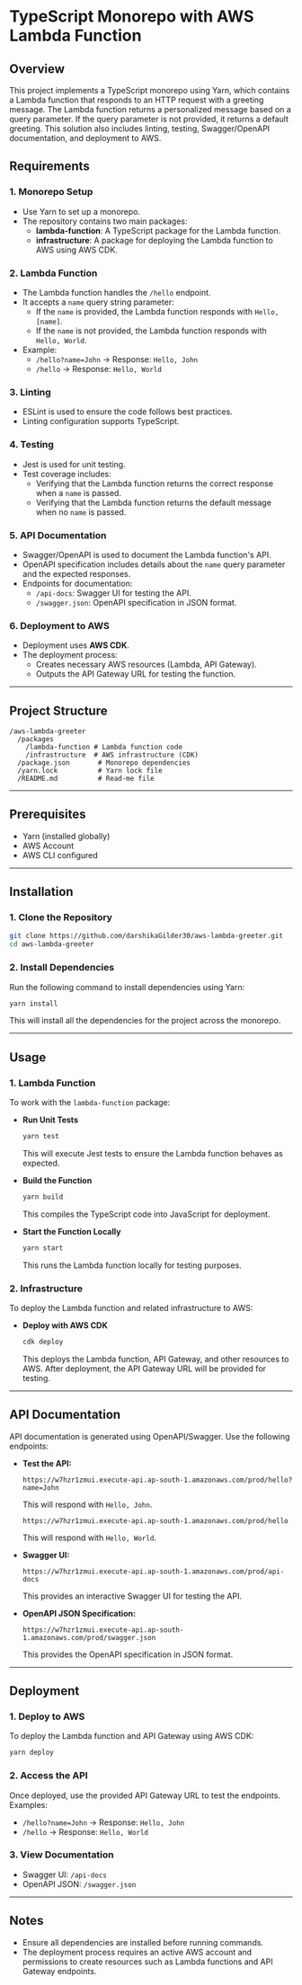# TypeScript Monorepo with AWS Lambda Function

## Overview

This project implements a TypeScript monorepo using Yarn, which contains a Lambda function that responds to an HTTP request with a greeting message. The Lambda function returns a personalized message based on a query parameter. If the query parameter is not provided, it returns a default greeting. This solution also includes linting, testing, Swagger/OpenAPI documentation, and deployment to AWS.

## Requirements

### 1. Monorepo Setup

- Use Yarn to set up a monorepo.
- The repository contains two main packages:
  - **lambda-function**: A TypeScript package for the Lambda function.
  - **infrastructure**: A package for deploying the Lambda function to AWS using AWS CDK.

### 2. Lambda Function

- The Lambda function handles the `/hello` endpoint.
- It accepts a `name` query string parameter:
  - If the `name` is provided, the Lambda function responds with `Hello, [name]`.
  - If the `name` is not provided, the Lambda function responds with `Hello, World`.
- Example:
  - `/hello?name=John` → Response: `Hello, John`
  - `/hello` → Response: `Hello, World`

### 3. Linting

- ESLint is used to ensure the code follows best practices.
- Linting configuration supports TypeScript.

### 4. Testing

- Jest is used for unit testing.
- Test coverage includes:
  - Verifying that the Lambda function returns the correct response when a `name` is passed.
  - Verifying that the Lambda function returns the default message when no `name` is passed.

### 5. API Documentation

- Swagger/OpenAPI is used to document the Lambda function's API.
- OpenAPI specification includes details about the `name` query parameter and the expected responses.
- Endpoints for documentation:
  - `/api-docs`: Swagger UI for testing the API.
  - `/swagger.json`: OpenAPI specification in JSON format.

### 6. Deployment to AWS

- Deployment uses **AWS CDK**.
- The deployment process:
  - Creates necessary AWS resources (Lambda, API Gateway).
  - Outputs the API Gateway URL for testing the function.

---

## Project Structure

```
/aws-lambda-greeter
  /packages
    /lambda-function # Lambda function code
    /infrastructure  # AWS infrastructure (CDK)
  /package.json       # Monorepo dependencies
  /yarn.lock          # Yarn lock file
  /README.md          # Read-me file

```

---

## Prerequisites

- Yarn (installed globally)
- AWS Account
- AWS CLI configured

---

## Installation

### 1. Clone the Repository

```bash
git clone https://github.com/darshikaGilder30/aws-lambda-greeter.git
cd aws-lambda-greeter
```

### 2. Install Dependencies

Run the following command to install dependencies using Yarn:

```bash
yarn install
```

This will install all the dependencies for the project across the monorepo.

---

## Usage

### 1. Lambda Function

To work with the `lambda-function` package:

- **Run Unit Tests**

  ```bash
  yarn test
  ```

  This will execute Jest tests to ensure the Lambda function behaves as expected.

- **Build the Function**

  ```bash
  yarn build
  ```

  This compiles the TypeScript code into JavaScript for deployment.

- **Start the Function Locally**
  ```bash
  yarn start
  ```
  This runs the Lambda function locally for testing purposes.

### 2. Infrastructure

To deploy the Lambda function and related infrastructure to AWS:

- **Deploy with AWS CDK**
  ```bash
  cdk deploy
  ```
  This deploys the Lambda function, API Gateway, and other resources to AWS. After deployment, the API Gateway URL will be provided for testing.

---

## API Documentation

API documentation is generated using OpenAPI/Swagger. Use the following endpoints:

- **Test the API:**

  ```
  https://w7hzr1zmui.execute-api.ap-south-1.amazonaws.com/prod/hello?name=John
  ```

  This will respond with `Hello, John`.

  ```
  https://w7hzr1zmui.execute-api.ap-south-1.amazonaws.com/prod/hello
  ```

  This will respond with `Hello, World`.

- **Swagger UI:**

  ```
  https://w7hzr1zmui.execute-api.ap-south-1.amazonaws.com/prod/api-docs
  ```

  This provides an interactive Swagger UI for testing the API.

- **OpenAPI JSON Specification:**
  ```
  https://w7hzr1zmui.execute-api.ap-south-1.amazonaws.com/prod/swagger.json
  ```
  This provides the OpenAPI specification in JSON format.

---

## Deployment

### 1. Deploy to AWS

To deploy the Lambda function and API Gateway using AWS CDK:

```bash
yarn deploy
```

### 2. Access the API

Once deployed, use the provided API Gateway URL to test the endpoints. Examples:

- `/hello?name=John` → Response: `Hello, John`
- `/hello` → Response: `Hello, World`

### 3. View Documentation

- Swagger UI: `/api-docs`
- OpenAPI JSON: `/swagger.json`

---

## Notes

- Ensure all dependencies are installed before running commands.
- The deployment process requires an active AWS account and permissions to create resources such as Lambda functions and API Gateway endpoints.
